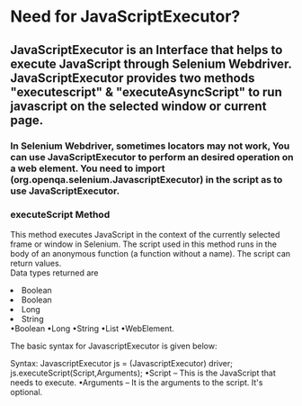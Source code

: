 # Need for JavaScriptExecutor? 

## JavaScriptExecutor is an Interface that helps to execute JavaScript through Selenium Webdriver. JavaScriptExecutor provides two methods "executescript" & "executeAsyncScript" to run javascript on the selected window or current page.
### In Selenium Webdriver, sometimes locators may not work, You can use JavaScriptExecutor to perform an desired operation on a web element. You need to import (org.openqa.selenium.JavascriptExecutor) in the script as to use JavaScriptExecutor. 
### executeScript Method <br>
This method executes JavaScript in the context of the currently selected frame or window in Selenium. The script used in this method runs in the body of an anonymous function (a function without a name). The script can return values. <br>Data types returned are<br>  <li>Boolean</li> <li>Boolean</li> <li>Long</li> <li>String</li>
•Boolean
•Long
•String
•List
•WebElement. 

The basic syntax for JavascriptExecutor is given below: 

Syntax: 
JavascriptExecutor js = (JavascriptExecutor) driver;  
js.executeScript(Script,Arguments);
•Script – This is the JavaScript that needs to execute.
•Arguments – It is the arguments to the script. It's optional.

